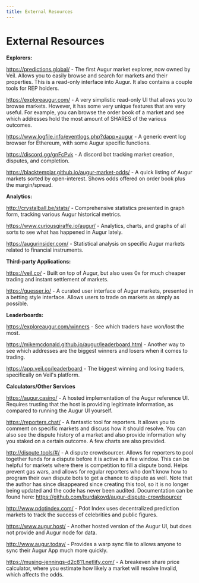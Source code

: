 ```yaml
---
title: External Resources
---
```

# External Resources 

**Explorers:**

<https://predictions.global/> - The first Augur market explorer, now owned by Veil. Allows you to easily browse and search for markets and their properties. This is a read-only interface into Augur. It also contains a couple tools for REP holders.

https://exploreaugur.com/ - A very simplistic read-only UI that allows you to browse markets. However, it has some very unique features that are very useful. For example, you can browse the order book of a market and see which addresses hold the most amount of SHARES of the various outcomes. 

https://www.logfile.info/eventlogs.php?dapp=augur - A generic event log browser for Ethereum, with some Augur specific functions.

https://discord.gg/gnFcPvk - A discord bot tracking market creation, disputes, and completion.

https://blacktemplar.github.io/augur-market-odds/ - A quick listing of Augur markets sorted by open-interest. Shows odds offered on order book plus the margin/spread.

**Analytics:**

http://crystalball.be/stats/ - Comprehensive statistics presented in graph form, tracking various Augur historical metrics.

https://www.curiousgiraffe.io/augur/ - Analytics, charts, and graphs of all sorts to see what has happened in Augur lately.

https://augurinsider.com/ - Statistical analysis on specific Augur markets related to financial instruments.

**Third-party Applications:**

https://veil.co/ - Built on top of Augur, but also uses 0x for much cheaper trading and instant settlement of markets.

https://guesser.io/ - A curated user interface of Augur markets, presented in a betting style interface. Allows users to trade on markets as simply as possible.

**Leaderboards:**

https://exploreaugur.com/winners - See which traders have won/lost the most.

https://mikemcdonald.github.io/augur/leaderboard.html - Another way to see which addresses are the biggest winners and losers when it comes to trading.

https://app.veil.co/leaderboard - The biggest winning and losing traders, specifically on Veil's platform.

**Calculators/Other Services**

https://augur.casino/ - A hosted implementation of the Augur reference UI. Requires trusting that the host is providing legitimate information, as compared to running the Augur UI yourself.

https://reporters.chat/ - A fantastic tool for reporters. It allows you to comment on specific markets and discuss how it should resolve. You can also see the dispute history of a market and also provide information why you staked on a certain outcome. A few charts are also provided.

http://dispute.tools/#/ - A dispute crowdsourcer. Allows for reporters to pool together funds for a dispute before it is active in a fee window. This can be helpful for markets where there is competition to fill a dispute bond. Helps prevent gas wars, and allows for regular reporters who don't know how to program their own dispute bots to get a chance to dispute as well. Note that the author has since disappeared since creating this tool, so it is no longer being updated and the code has never been audited. Documentation can be found here: https://github.com/burdakovd/augur-dispute-crowdsourcer

http://www.pdotindex.com/ - Pdot Index uses decentralized prediction markets to track the success of celebrities and public figures.

https://www.augur.host/ - Another hosted version of the Augur UI, but does not provide and Augur node for data.

http://www.augur.today/ - Provides a warp sync file to allows anyone to sync their Augur App much more quickly.

https://musing-jennings-d2c811.netlify.com/ - A breakeven share price calculator, where you estimate how likely a market will resolve Invalid, which affects the odds.
